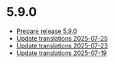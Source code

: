 # 5.9.0
- [Prepare release 5.9.0](https://github.com/shopware/SwagLanguagePack/commit/b62aeeb)
- [Update translations 2025-07-25](https://github.com/shopware/SwagLanguagePack/commit/53916cd)
- [Update translations 2025-07-23](https://github.com/shopware/SwagLanguagePack/commit/dd932fb)
- [Update translations 2025-07-19](https://github.com/shopware/SwagLanguagePack/commit/43837cc)